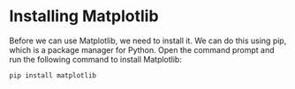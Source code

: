 # Installing Matplotlib

Before we can use Matplotlib, we need to install it. We can do this using pip, which is a package manager for Python. Open the command prompt and run the following command to install Matplotlib:

```python
pip install matplotlib
```
